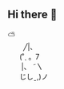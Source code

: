 ## Hi there 👋

⛅<br/>
&nbsp;&nbsp;&nbsp;&nbsp;&nbsp;&nbsp;&nbsp;&nbsp;╱|、<br/>
&nbsp;&nbsp;&nbsp;&nbsp;&nbsp;&nbsp;(˚ˎ&nbsp;。7<br/>
&nbsp;&nbsp;&nbsp;&nbsp;&nbsp;&nbsp;&nbsp;|、&nbsp;˜〵<br/>
&nbsp;&nbsp;&nbsp;&nbsp;&nbsp;&nbsp;じしˍ,)ノ<br/>

<!--
**vHrqO/vHrqO** is a ✨ _special_ ✨ repository because its `README.md` (this file) appears on your GitHub profile.

Here are some ideas to get you started:

- 🔭 I’m currently working on ...
- 🌱 I’m currently learning ...
- 👯 I’m looking to collaborate on ...
- 🤔 I’m looking for help with ...
- 💬 Ask me about ...
- 📫 How to reach me: ...
- 😄 Pronouns: ...
- ⚡ Fun fact: ...
-->
